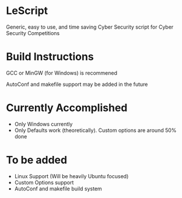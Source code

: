 # LeScript
Generic, easy to use, and time saving Cyber Security script for Cyber Security Competitions

# Build Instructions
GCC or MinGW (for Windows) is recommened

AutoConf and makefile support may be added in the future

# Currently Accomplished
- Only Windows currently
- Only Defaults work (theoretically). Custom options are around 50% done

# To be added
- Linux Support (Will be heavily Ubuntu focused)
- Custom Options support
- AutoConf and makefile build system

